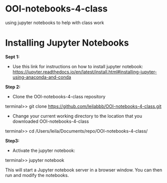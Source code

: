 # OOI-notebooks-4-class
using jupyter notebooks to help with class work

# Installing Jupyter Notebooks

**Sept 1:** 
- Use this link for instructions on how to install jupyter notebook:
https://jupyter.readthedocs.io/en/latest/install.html#installing-jupyter-using-anaconda-and-conda

**Step 2:**
- Clone the OOI-notebooks-4-class repository

terminal>> git clone https://github.com/leilabbb/OOI-notebooks-4-class.git

- Change your current working directory to the location that you downloaded OOI-notebooks-4-class

terminal>> cd /Users/leila/Documents/repo/OOI-notebooks-4-class/

**Step3:**
- Activate the jupyter notebook:

terminal>> jupyter notebook

This will start a Jupyter notebook server in a browser window. You can then run and modify the notebooks.
